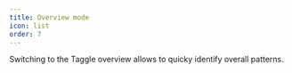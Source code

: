 ```yaml
---
title: Overview mode
icon: list
order: 7
---
```


Switching to the Taggle overview allows to quicky identify overall patterns. 
